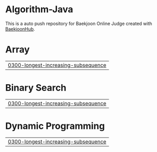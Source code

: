 # Algorithm-Java
This is a auto push repository for Baekjoon Online Judge created with [BaekjoonHub](https://github.com/BaekjoonHub/BaekjoonHub).


# Array
|  |
| ------- |
| [0300-longest-increasing-subsequence](https://github.com/sejineer/Problem-Solving/tree/master/0300-longest-increasing-subsequence) |
# Binary Search
|  |
| ------- |
| [0300-longest-increasing-subsequence](https://github.com/sejineer/Problem-Solving/tree/master/0300-longest-increasing-subsequence) |
# Dynamic Programming
|  |
| ------- |
| [0300-longest-increasing-subsequence](https://github.com/sejineer/Problem-Solving/tree/master/0300-longest-increasing-subsequence) |